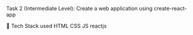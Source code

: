 Task 2 (Intermediate Level):
Create a web application using create-react-app



📌 Tech Stack used
HTML  CSS  JS reactjs
